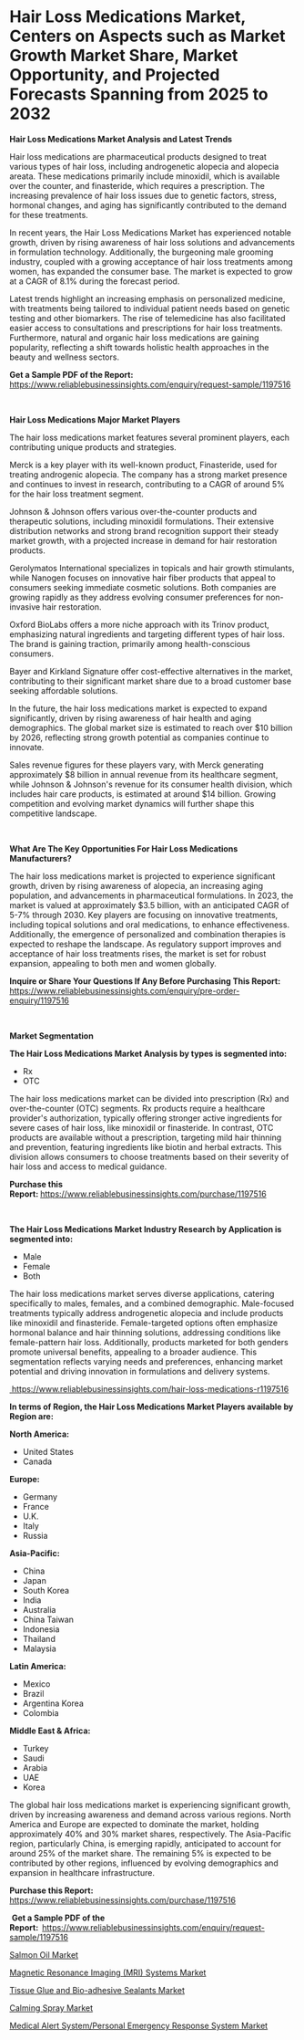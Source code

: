 <p><h1>Hair Loss Medications Market, Centers on Aspects such as Market Growth Market Share, Market Opportunity, and Projected Forecasts Spanning from 2025 to 2032</h1></p><p><strong>Hair Loss Medications Market Analysis and Latest Trends</strong></p>
<p><p>Hair loss medications are pharmaceutical products designed to treat various types of hair loss, including androgenetic alopecia and alopecia areata. These medications primarily include minoxidil, which is available over the counter, and finasteride, which requires a prescription. The increasing prevalence of hair loss issues due to genetic factors, stress, hormonal changes, and aging has significantly contributed to the demand for these treatments.</p><p>In recent years, the Hair Loss Medications Market has experienced notable growth, driven by rising awareness of hair loss solutions and advancements in formulation technology. Additionally, the burgeoning male grooming industry, coupled with a growing acceptance of hair loss treatments among women, has expanded the consumer base. The market is expected to grow at a CAGR of 8.1% during the forecast period.</p><p>Latest trends highlight an increasing emphasis on personalized medicine, with treatments being tailored to individual patient needs based on genetic testing and other biomarkers. The rise of telemedicine has also facilitated easier access to consultations and prescriptions for hair loss treatments. Furthermore, natural and organic hair loss medications are gaining popularity, reflecting a shift towards holistic health approaches in the beauty and wellness sectors.</p></p>
<p><strong>Get a Sample PDF of the Report:&nbsp;</strong> <a href="https://www.reliablebusinessinsights.com/enquiry/request-sample/1197516?utm_campaign=1877&utm_medium=2&utm_source=Github&utm_content=ia&utm_term=08032025&utm_id=hair-loss-medications">https://www.reliablebusinessinsights.com/enquiry/request-sample/1197516</a></p>
<p>&nbsp;</p>
<p><strong>Hair Loss Medications Major Market Players</strong></p>
<p><p>The hair loss medications market features several prominent players, each contributing unique products and strategies. </p><p>Merck is a key player with its well-known product, Finasteride, used for treating androgenic alopecia. The company has a strong market presence and continues to invest in research, contributing to a CAGR of around 5% for the hair loss treatment segment.</p><p>Johnson & Johnson offers various over-the-counter products and therapeutic solutions, including minoxidil formulations. Their extensive distribution networks and strong brand recognition support their steady market growth, with a projected increase in demand for hair restoration products.</p><p>Gerolymatos International specializes in topicals and hair growth stimulants, while Nanogen focuses on innovative hair fiber products that appeal to consumers seeking immediate cosmetic solutions. Both companies are growing rapidly as they address evolving consumer preferences for non-invasive hair restoration.</p><p>Oxford BioLabs offers a more niche approach with its Trinov product, emphasizing natural ingredients and targeting different types of hair loss. The brand is gaining traction, primarily among health-conscious consumers.</p><p>Bayer and Kirkland Signature offer cost-effective alternatives in the market, contributing to their significant market share due to a broad customer base seeking affordable solutions.</p><p>In the future, the hair loss medications market is expected to expand significantly, driven by rising awareness of hair health and aging demographics. The global market size is estimated to reach over $10 billion by 2026, reflecting strong growth potential as companies continue to innovate.</p><p>Sales revenue figures for these players vary, with Merck generating approximately $8 billion in annual revenue from its healthcare segment, while Johnson & Johnson's revenue for its consumer health division, which includes hair care products, is estimated at around $14 billion. Growing competition and evolving market dynamics will further shape this competitive landscape.</p></p>
<p>&nbsp;</p>
<p><strong>What Are The Key Opportunities For Hair Loss Medications Manufacturers?</strong></p>
<p><p>The hair loss medications market is projected to experience significant growth, driven by rising awareness of alopecia, an increasing aging population, and advancements in pharmaceutical formulations. In 2023, the market is valued at approximately $3.5 billion, with an anticipated CAGR of 5-7% through 2030. Key players are focusing on innovative treatments, including topical solutions and oral medications, to enhance effectiveness. Additionally, the emergence of personalized and combination therapies is expected to reshape the landscape. As regulatory support improves and acceptance of hair loss treatments rises, the market is set for robust expansion, appealing to both men and women globally.</p></p>
<p><strong>Inquire or Share Your Questions If Any Before Purchasing This Report:</strong> <a href="https://www.reliablebusinessinsights.com/enquiry/pre-order-enquiry/1197516?utm_campaign=1877&utm_medium=2&utm_source=Github&utm_content=ia&utm_term=08032025&utm_id=hair-loss-medications">https://www.reliablebusinessinsights.com/enquiry/pre-order-enquiry/1197516</a></p>
<p>&nbsp;</p>
<p><strong>Market Segmentation</strong></p>
<p><strong>The Hair Loss Medications Market Analysis by types is segmented into:</strong></p>
<p><ul><li>Rx</li><li>OTC</li></ul></p>
<p><p>The hair loss medications market can be divided into prescription (Rx) and over-the-counter (OTC) segments. Rx products require a healthcare provider's authorization, typically offering stronger active ingredients for severe cases of hair loss, like minoxidil or finasteride. In contrast, OTC products are available without a prescription, targeting mild hair thinning and prevention, featuring ingredients like biotin and herbal extracts. This division allows consumers to choose treatments based on their severity of hair loss and access to medical guidance.</p></p>
<p><strong>Purchase this Report:&nbsp;</strong><a href="https://www.reliablebusinessinsights.com/purchase/1197516?utm_campaign=1877&utm_medium=2&utm_source=Github&utm_content=ia&utm_term=08032025&utm_id=hair-loss-medications">https://www.reliablebusinessinsights.com/purchase/1197516</a></p>
<p>&nbsp;</p>
<p><strong>The Hair Loss Medications Market Industry Research by Application is segmented into:</strong></p>
<p><ul><li>Male</li><li>Female</li><li>Both</li></ul></p>
<p><p>The hair loss medications market serves diverse applications, catering specifically to males, females, and a combined demographic. Male-focused treatments typically address androgenetic alopecia and include products like minoxidil and finasteride. Female-targeted options often emphasize hormonal balance and hair thinning solutions, addressing conditions like female-pattern hair loss. Additionally, products marketed for both genders promote universal benefits, appealing to a broader audience. This segmentation reflects varying needs and preferences, enhancing market potential and driving innovation in formulations and delivery systems.</p></p>
<p><a href="https://www.reliablebusinessinsights.com/hair-loss-medications-r1197516?utm_campaign=1877&utm_medium=2&utm_source=Github&utm_content=ia&utm_term=08032025&utm_id=hair-loss-medications">&nbsp;https://www.reliablebusinessinsights.com/hair-loss-medications-r1197516</a></p>
<p><strong>In terms of Region, the Hair Loss Medications Market Players available by Region are:</strong></p>
<p>
    <p> <strong> North America: </strong>
        <ul>
            <li>United States</li>
            <li>Canada</li>
        </ul>
        </p> 
    <p> <strong> Europe: </strong>
        <ul>
            <li>Germany</li>
            <li>France</li>
            <li>U.K.</li>
            <li>Italy</li>
            <li>Russia</li>
        </ul>
        </p> 
    <p> <strong> Asia-Pacific: </strong>
        <ul>
            <li>China</li>
            <li>Japan</li>
            <li>South Korea</li>
            <li>India</li>
            <li>Australia</li>
            <li>China Taiwan</li>
            <li>Indonesia</li>
            <li>Thailand</li>
            <li>Malaysia</li>
        </ul>
        </p> 
    <p> <strong> Latin America: </strong>
        <ul>
            <li>Mexico</li>
            <li>Brazil</li>
            <li>Argentina Korea</li>
            <li>Colombia</li>
        </ul>
        </p> 
    <p> <strong> Middle East & Africa: </strong>
        <ul>
            <li>Turkey</li>
            <li>Saudi</li>
            <li>Arabia</li>
            <li>UAE</li>
            <li>Korea</li>
        </ul>
    </p>
    </p>
<p><p>The global hair loss medications market is experiencing significant growth, driven by increasing awareness and demand across various regions. North America and Europe are expected to dominate the market, holding approximately 40% and 30% market shares, respectively. The Asia-Pacific region, particularly China, is emerging rapidly, anticipated to account for around 25% of the market share. The remaining 5% is expected to be contributed by other regions, influenced by evolving demographics and expansion in healthcare infrastructure.</p></p>
<p><strong>Purchase this Report: </strong><a href="https://www.reliablebusinessinsights.com/purchase/1197516?utm_campaign=1877&utm_medium=2&utm_source=Github&utm_content=ia&utm_term=08032025&utm_id=hair-loss-medications">https://www.reliablebusinessinsights.com/purchase/1197516</a></p>
<p>&nbsp;<strong>Get a Sample PDF of the Report:&nbsp;&nbsp;</strong><a href="https://www.reliablebusinessinsights.com/enquiry/request-sample/1197516?utm_campaign=1877&utm_medium=2&utm_source=Github&utm_content=ia&utm_term=08032025&utm_id=hair-loss-medications">https://www.reliablebusinessinsights.com/enquiry/request-sample/1197516</a></p>
<p><strong></strong></p>
<p><p><a href="https://github.com/amagloeaad54/Market-Research-Report-List-1/blob/main/salmon-oil-market.md?utm_campaign=1877&utm_medium=2&utm_source=Github&utm_content=ia&utm_term=08032025&utm_id=hair-loss-medications">Salmon Oil Market</a></p><p><a href="https://github.com/blauetrelawz/Market-Research-Report-List-1/blob/main/magnetic-resonance-imaging-mri-systems-market.md?utm_campaign=1877&utm_medium=2&utm_source=Github&utm_content=ia&utm_term=08032025&utm_id=hair-loss-medications">Magnetic Resonance Imaging (MRI) Systems Market</a></p><p><a href="https://github.com/swaftaenglem/Market-Research-Report-List-1/blob/main/tissue-glue-and-bio-adhesive-sealants-market.md?utm_campaign=1877&utm_medium=2&utm_source=Github&utm_content=ia&utm_term=08032025&utm_id=hair-loss-medications">Tissue Glue and Bio-adhesive Sealants Market</a></p><p><a href="https://github.com/porstgowinjq/Market-Research-Report-List-1/blob/main/calming-spray-market.md?utm_campaign=1877&utm_medium=2&utm_source=Github&utm_content=ia&utm_term=08032025&utm_id=hair-loss-medications">Calming Spray Market</a></p><p><a href="https://github.com/gassmkalay/Market-Research-Report-List-1/blob/main/medical-alert-systempersonal-emergency-response-system-market.md?utm_campaign=1877&utm_medium=2&utm_source=Github&utm_content=ia&utm_term=08032025&utm_id=hair-loss-medications">Medical Alert System/Personal Emergency Response System Market</a></p></p>